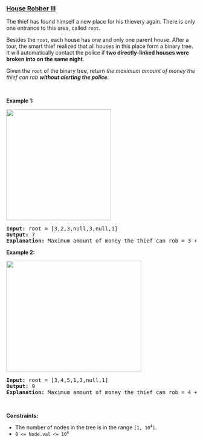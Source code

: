 ### [House Robber III](https://leetcode.com/problems/house-robber-iii)

<p>The thief has found himself a new place for his thievery again. There is only one entrance to this area, called <code>root</code>.</p>

<p>Besides the <code>root</code>, each house has one and only one parent house. After a tour, the smart thief realized that all houses in this place form a binary tree. It will automatically contact the police if <strong>two directly-linked houses were broken into on the same night</strong>.</p>

<p>Given the <code>root</code> of the binary tree, return <em>the maximum amount of money the thief can rob <strong>without alerting the police</strong></em>.</p>

<p>&nbsp;</p>
<p><strong>Example 1:</strong></p>
<img alt="" src="https://assets.leetcode.com/uploads/2021/03/10/rob1-tree.jpg" style="width: 277px; height: 293px;" />
<pre>
<strong>Input:</strong> root = [3,2,3,null,3,null,1]
<strong>Output:</strong> 7
<strong>Explanation:</strong> Maximum amount of money the thief can rob = 3 + 3 + 1 = 7.
</pre>

<p><strong>Example 2:</strong></p>
<img alt="" src="https://assets.leetcode.com/uploads/2021/03/10/rob2-tree.jpg" style="width: 357px; height: 293px;" />
<pre>
<strong>Input:</strong> root = [3,4,5,1,3,null,1]
<strong>Output:</strong> 9
<strong>Explanation:</strong> Maximum amount of money the thief can rob = 4 + 5 = 9.
</pre>

<p>&nbsp;</p>
<p><strong>Constraints:</strong></p>

<ul>
	<li>The number of nodes in the tree is in the range <code>[1, 10<sup>4</sup>]</code>.</li>
	<li><code>0 &lt;= Node.val &lt;= 10<sup>4</sup></code></li>
</ul>
